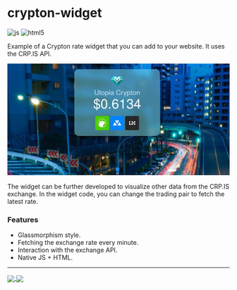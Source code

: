 # crypton-widget

![js](https://img.shields.io/badge/JavaScript-323330?style=flat&logo=javascript&logoColor=F7DF1E)
![html5](https://img.shields.io/badge/HTML5-E34F26?style=flat&logo=html5&logoColor=white)

Example of a Crypton rate widget that you can add to your website. It uses the CRP.IS API.

![screenshot](img/screenshot.jpg)

The widget can be further developed to visualize other data from the CRP.IS exchange. In the widget code, you can change the trading pair to fetch the latest rate.

### Features
- Glassmorphism style.
- Fetching the exchange rate every minute.
- Interaction with the exchange API.
- Native JS + HTML.

---

<a href="https://udocs.gitbook.io/utopia-api/">
  <img align="center" width="200" src="https://github.com/Sagleft/ures/blob/master/udocs-btn.png?raw=true">
</a>

<a href="https://utopia.im/RUTECH">
  <img align="center" width="200" src="https://github.com/Sagleft/ures/blob/master/rutopia_tech.png?raw=true">
</a>
